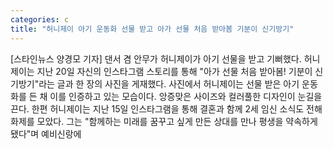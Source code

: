 ```yaml
---
categories: c
title: "허니제이 아기 운동화 선물 받고 아가 선물 처음 받아봄 기분이 신기방기"
---
```

[스타인뉴스 양경모 기자] 댄서 겸 안무가 허니제이가 아기 선물을 받고 기뻐했다. 허니제이는 지난 20일 자신의 인스타그램 스토리를 통해 "아가 선물 처음 받아봄! 기분이 신기방기"라는 글과 한 장의 사진을 게재했다. 사진에서 허니제이는 선물 받은 아기 운동화를 든 채 이를 인증하고 있는 모습이다. 앙증맞은 사이즈와 컬러풀한 디자인이 눈길을 끈다. 한편 허니제이는 지난 15일 인스타그램을 통해 결혼과 함께 2세 임신 소식도 전해 화제를 모았다. 그는 "함께하는 미래를 꿈꾸고 싶게 만든 상대를 만나 평생을 약속하게 됐다"며 예비신랑에